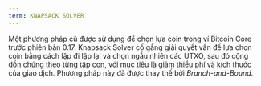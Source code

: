 ```yaml
---
term: KNAPSACK SOLVER
---
```


Một phương pháp cũ được sử dụng để chọn lựa coin trong ví Bitcoin Core trước phiên bản 0.17. Knapsack Solver cố gắng giải quyết vấn đề lựa chọn coin bằng cách lặp đi lặp lại và chọn ngẫu nhiên các UTXO, sau đó cộng dồn chúng theo từng tập con, với mục tiêu là giảm thiểu phí và kích thước của giao dịch. Phương pháp này đã được thay thế bởi *Branch-and-Bound*.